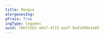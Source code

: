 ```yaml
---
title: Mangue
alergenesIng:
pFrais: True
ingType: legumes
uuid: f6bf32b2-a0a7-4f15-aa2f-8ed1d98e1e05
---
```

